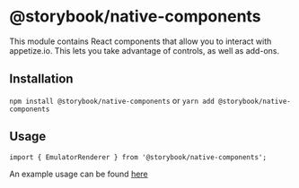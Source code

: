 # @storybook/native-components
This module contains React components that allow you to interact with appetize.io. This lets you take advantage of controls, as well as add-ons.

## Installation
`npm install @storybook/native-components`
or
`yarn add @storybook/native-components`

## Usage
`import { EmulatorRenderer } from '@storybook/native-components';`

An example usage can be found [here](../../examples/controls/src/button.stories.jsx)
